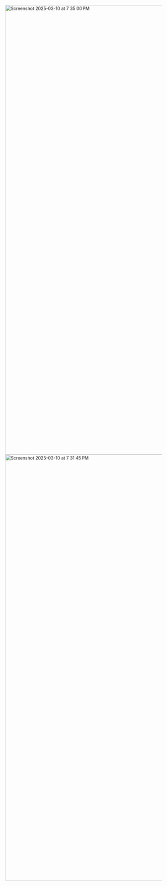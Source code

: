 <img width="1440" alt="Screenshot 2025-03-10 at 7 35 00 PM" src="https://github.com/user-attachments/assets/5652773f-5404-429c-bb56-01eda0ca1290" />
<img width="1365" alt="Screenshot 2025-03-10 at 7 31 45 PM" src="https://github.com/user-attachments/assets/1143be11-fbaf-4916-aa8c-176230670a9b" />
